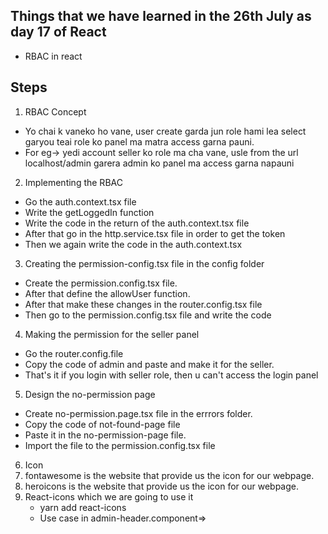 ## Things that we have learned in the 26th July as day 17 of React
- RBAC in react


## Steps
1. RBAC Concept
- Yo chai k vaneko ho vane, user create garda jun role hami lea select garyou teai role ko panel ma matra access garna pauni.
- For eg-> yedi account seller ko role ma cha vane, usle from the url localhost/admin garera admin ko panel ma access garna napauni

2. Implementing the RBAC
- Go the auth.context.tsx file
- Write the getLoggedIn function
- Write the code in the return of the auth.context.tsx file
- After that go in the http.service.tsx file  in order to get the token
- Then we again write the code in the auth.context.tsx

3. Creating the permission-config.tsx file in the config folder
- Create the permission.config.tsx file.
- After that define the allowUser function.
- After that make these changes in the router.config.tsx file
  <!-- <Route path="/admin" element={<AllowUser allowUser="admin">  
          <AdminPageLayout />
        </AllowUser>}> -->
- Then go to the permission.config.tsx file and write the code


4. Making the permission for the seller panel
- Go the router.config.file
- Copy the code of admin and paste and make it for the seller.
- That's it if you login with seller role, then u can't access the login panel

5. Design the no-permission page
- Create no-permission.page.tsx file in the errrors folder.
- Copy the code of not-found-page file
- Paste it in the no-permission-page file.
- Import the file to the permission.config.tsx file

6. Icon 
1. fontawesome is the website that provide us the icon for our webpage.
2. heroicons is the website that provide us the icon for our webpage.
3. React-icons which we are going to use it
      - yarn add react-icons
      - Use case in admin-header.component=> <FaAlignLeft>